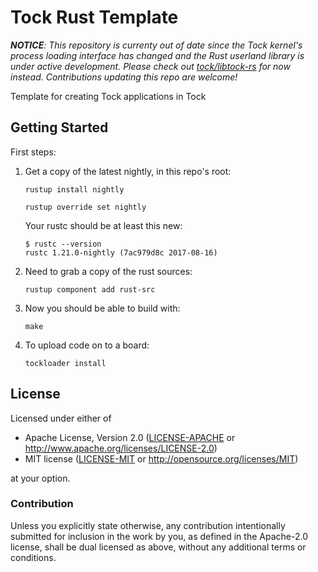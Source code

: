 # Tock Rust Template

*__NOTICE__: This repository is currenty out of date since the
Tock kernel's process loading interface has changed and the
Rust userland library is under active development. Please check
out [tock/libtock-rs](https://github.com/tock/libtock-rs) for
now instead. Contributions updating this repo are welcome!*

Template for creating Tock applications in Tock


## Getting Started

First steps:

1. Get a copy of the latest nightly, in this repo's root:

    `rustup install nightly`
    
    
    `rustup override set nightly`

    Your rustc should be at least this new:
    ```
    $ rustc --version
    rustc 1.21.0-nightly (7ac979d8c 2017-08-16)
    ```

2. Need to grab a copy of the rust sources:

    `rustup component add rust-src`

3. Now you should be able to build with:

    `make`

4. To upload code on to a board:

   `tockloader install`


## License

Licensed under either of

 * Apache License, Version 2.0
   ([LICENSE-APACHE](LICENSE-APACHE) or http://www.apache.org/licenses/LICENSE-2.0)
 * MIT license
   ([LICENSE-MIT](LICENSE-MIT) or http://opensource.org/licenses/MIT)

at your option.


### Contribution

Unless you explicitly state otherwise, any contribution intentionally submitted
for inclusion in the work by you, as defined in the Apache-2.0 license, shall be
dual licensed as above, without any additional terms or conditions.
